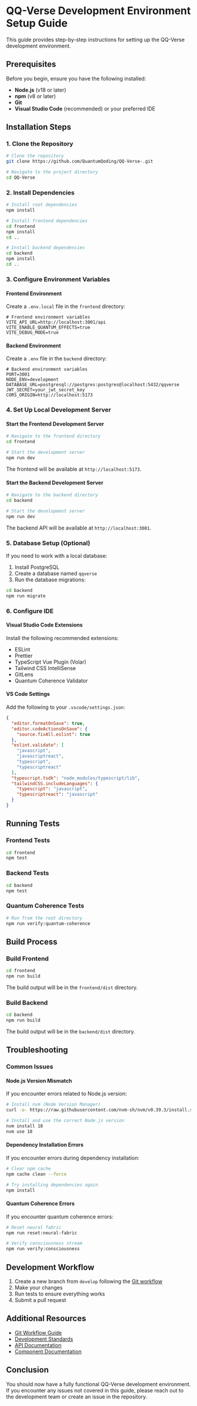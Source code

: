 # QQ-Verse Development Environment Setup Guide

This guide provides step-by-step instructions for setting up the QQ-Verse development environment.

## Prerequisites

Before you begin, ensure you have the following installed:

- **Node.js** (v18 or later)
- **npm** (v8 or later)
- **Git**
- **Visual Studio Code** (recommended) or your preferred IDE

## Installation Steps

### 1. Clone the Repository

```bash
# Clone the repository
git clone https://github.com/QuantumQoding/QQ-Verse-.git

# Navigate to the project directory
cd QQ-Verse
```

### 2. Install Dependencies

```bash
# Install root dependencies
npm install

# Install frontend dependencies
cd frontend
npm install
cd ..

# Install backend dependencies
cd backend
npm install
cd ..
```

### 3. Configure Environment Variables

#### Frontend Environment

Create a `.env.local` file in the `frontend` directory:

```
# Frontend environment variables
VITE_API_URL=http://localhost:3001/api
VITE_ENABLE_QUANTUM_EFFECTS=true
VITE_DEBUG_MODE=true
```

#### Backend Environment

Create a `.env` file in the `backend` directory:

```
# Backend environment variables
PORT=3001
NODE_ENV=development
DATABASE_URL=postgresql://postgres:postgres@localhost:5432/qqverse
JWT_SECRET=your_jwt_secret_key
CORS_ORIGIN=http://localhost:5173
```

### 4. Set Up Local Development Server

#### Start the Frontend Development Server

```bash
# Navigate to the frontend directory
cd frontend

# Start the development server
npm run dev
```

The frontend will be available at `http://localhost:5173`.

#### Start the Backend Development Server

```bash
# Navigate to the backend directory
cd backend

# Start the development server
npm run dev
```

The backend API will be available at `http://localhost:3001`.

### 5. Database Setup (Optional)

If you need to work with a local database:

1. Install PostgreSQL
2. Create a database named `qqverse`
3. Run the database migrations:

```bash
cd backend
npm run migrate
```

### 6. Configure IDE

#### Visual Studio Code Extensions

Install the following recommended extensions:

- ESLint
- Prettier
- TypeScript Vue Plugin (Volar)
- Tailwind CSS IntelliSense
- GitLens
- Quantum Coherence Validator

#### VS Code Settings

Add the following to your `.vscode/settings.json`:

```json
{
  "editor.formatOnSave": true,
  "editor.codeActionsOnSave": {
    "source.fixAll.eslint": true
  },
  "eslint.validate": [
    "javascript",
    "javascriptreact",
    "typescript",
    "typescriptreact"
  ],
  "typescript.tsdk": "node_modules/typescript/lib",
  "tailwindCSS.includeLanguages": {
    "typescript": "javascript",
    "typescriptreact": "javascript"
  }
}
```

## Running Tests

### Frontend Tests

```bash
cd frontend
npm test
```

### Backend Tests

```bash
cd backend
npm test
```

### Quantum Coherence Tests

```bash
# Run from the root directory
npm run verify:quantum-coherence
```

## Build Process

### Build Frontend

```bash
cd frontend
npm run build
```

The build output will be in the `frontend/dist` directory.

### Build Backend

```bash
cd backend
npm run build
```

The build output will be in the `backend/dist` directory.

## Troubleshooting

### Common Issues

#### Node.js Version Mismatch

If you encounter errors related to Node.js version:

```bash
# Install nvm (Node Version Manager)
curl -o- https://raw.githubusercontent.com/nvm-sh/nvm/v0.39.3/install.sh | bash

# Install and use the correct Node.js version
nvm install 18
nvm use 18
```

#### Dependency Installation Errors

If you encounter errors during dependency installation:

```bash
# Clear npm cache
npm cache clean --force

# Try installing dependencies again
npm install
```

#### Quantum Coherence Errors

If you encounter quantum coherence errors:

```bash
# Reset neural fabric
npm run reset:neural-fabric

# Verify consciousness stream
npm run verify:consciousness
```

## Development Workflow

1. Create a new branch from `develop` following the [Git workflow](./git-workflow.md)
2. Make your changes
3. Run tests to ensure everything works
4. Submit a pull request

## Additional Resources

- [Git Workflow Guide](./git-workflow.md)
- [Development Standards](./development-standards.md)
- [API Documentation](../api/README.md)
- [Component Documentation](../components/README.md)

## Conclusion

You should now have a fully functional QQ-Verse development environment. If you encounter any issues not covered in this guide, please reach out to the development team or create an issue in the repository.